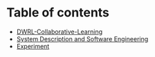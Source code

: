# Table of contents

* [DWRL-Collaborative-Learning](README.md)
* [System Description and Software Engineering](system-description.md)
* [Experiment](experiment.md)

